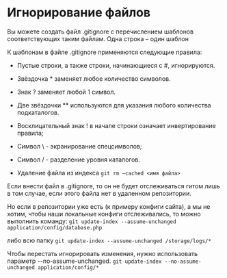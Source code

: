 # Игнорирование файлов

Вы можете создать файл .gitignore с перечислением шаблонов соответствующих таким файлам. Одна строка – один шаблон

К шаблонам в файле .gitignore применяются следующие правила:

-	Пустые строки, а также строки, начинающиеся с #, игнорируются.

-	Звёздочка * заменяет любое количество символов.

-	Знак ? заменяет любой 1 символ.

-	Две звёздочки ** используются для указания любого количества подкаталогов.

-	Восклицательный знак ! в начале строки означает инвертирование правила;

-	Символ \ - экранирование спецсимволов;

-	Символ / - разделение уровня каталогов.

- Удаление файла из индекса
``git rm –cached <имя файла>``


Если внести файл в .gitignore, то он не будет отслеживаться гитом лишь в том случае, если этого файла нет в удаленном репозитории.

Но если в репозитории уже есть (к примеру конфиги сайта), а мы не хотим, чтобы наши локальные конфиги отслеживались, то можно выполнить команду:
``git update-index --assume-unchanged application/config/database.php``

либо всю папку
``git update-index --assume-unchanged /storage/logs/*``

Чтобы перестать игнорировать изменения, нужно использовать параметр --no-assume-unchanged.
``git update-index --no-assume-unchanged application/config/*``
